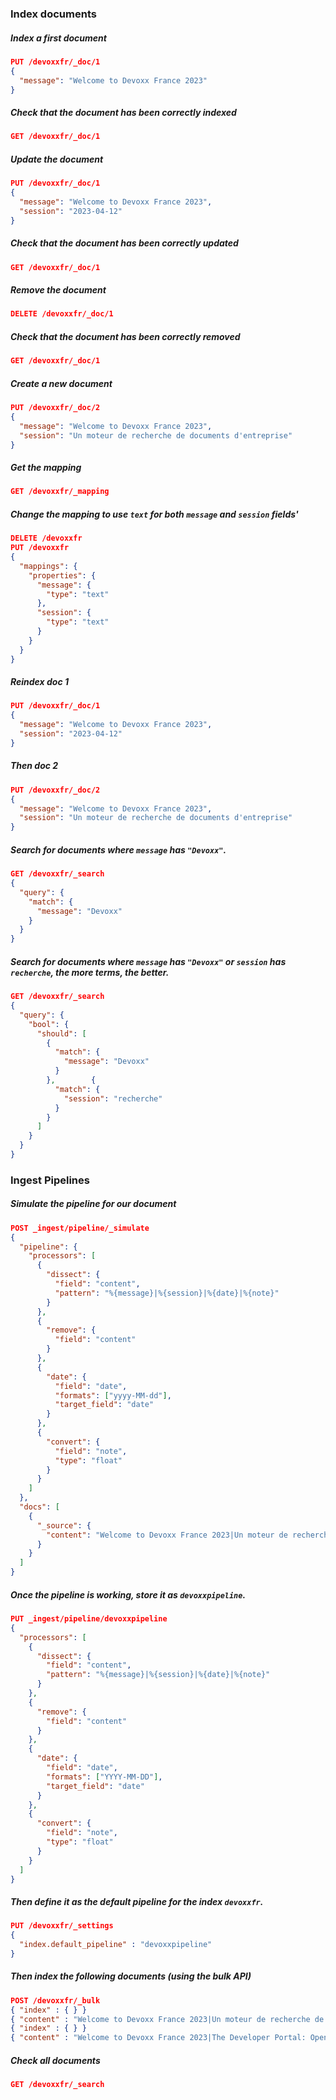 ### Index documents

##### Index a first document

```json
PUT /devoxxfr/_doc/1
{
  "message": "Welcome to Devoxx France 2023"
}
```

##### Check that the document has been correctly indexed

```json
GET /devoxxfr/_doc/1
```

##### Update the document

```json
PUT /devoxxfr/_doc/1
{
  "message": "Welcome to Devoxx France 2023",
  "session": "2023-04-12"
}
```

##### Check that the document has been correctly updated

```json
GET /devoxxfr/_doc/1
```

##### Remove the document

```json
DELETE /devoxxfr/_doc/1
```

##### Check that the document has been correctly removed

```json
GET /devoxxfr/_doc/1
```

##### Create a new document

```json
PUT /devoxxfr/_doc/2
{
  "message": "Welcome to Devoxx France 2023",
  "session": "Un moteur de recherche de documents d'entreprise"
}
```

##### Get the mapping

```json
GET /devoxxfr/_mapping
```

##### Change the mapping to use `text` for both `message` and `session` fields'

```json
DELETE /devoxxfr
PUT /devoxxfr
{
  "mappings": {
    "properties": {
      "message": {
        "type": "text"
      },
      "session": {
        "type": "text"
      }
    }
  }
}
```

##### Reindex doc 1

```json
PUT /devoxxfr/_doc/1
{
  "message": "Welcome to Devoxx France 2023",
  "session": "2023-04-12"
}
```

##### Then doc 2

```json
PUT /devoxxfr/_doc/2
{
  "message": "Welcome to Devoxx France 2023",
  "session": "Un moteur de recherche de documents d'entreprise"
}
```

##### Search for documents where `message` has `"Devoxx"`.

```json
GET /devoxxfr/_search
{
  "query": {
    "match": {
      "message": "Devoxx"
    }
  }
}
```

##### Search for documents where `message` has `"Devoxx"` or `session` has `recherche`, the more terms, the better.
	
```json
GET /devoxxfr/_search
{
  "query": {
    "bool": {
      "should": [
        {
          "match": {
            "message": "Devoxx"
          }
        },        {
          "match": {
            "session": "recherche"
          }
        }
      ]
    }
  }
}
```

### Ingest Pipelines

##### Simulate the pipeline for our document

```json
POST _ingest/pipeline/_simulate
{
  "pipeline": {
    "processors": [
      {
        "dissect": {
          "field": "content",
          "pattern": "%{message}|%{session}|%{date}|%{note}"
        }
      },
      {
        "remove": {
          "field": "content"
        }
      },
      {
        "date": {
          "field": "date",
          "formats": ["yyyy-MM-dd"],
          "target_field": "date"
        }
      },
      {
        "convert": {
          "field": "note",
          "type": "float"
        }
      }
    ]
  },
  "docs": [
    {
      "_source": {
        "content": "Welcome to Devoxx France 2023|Un moteur de recherche de documents d'entreprise|2023-04-12|4.5"
      }
    }
  ]
}
```

##### Once the pipeline is working, store it as `devoxxpipeline`.

```json
PUT _ingest/pipeline/devoxxpipeline
{
  "processors": [
    {
      "dissect": {
        "field": "content",
        "pattern": "%{message}|%{session}|%{date}|%{note}"
      }
    },
    {
      "remove": {
        "field": "content"
      }
    },
    {
      "date": {
        "field": "date",
        "formats": ["YYYY-MM-DD"],
        "target_field": "date"
      }
    },
    {
      "convert": {
        "field": "note",
        "type": "float"
      }
    }
  ]
}
```

##### Then define it as the default pipeline for the index `devoxxfr`.

```json
PUT /devoxxfr/_settings
{
  "index.default_pipeline" : "devoxxpipeline"
}
```

##### Then index the following documents (using the bulk API)

```json
POST /devoxxfr/_bulk
{ "index" : { } }
{ "content" : "Welcome to Devoxx France 2023|Un moteur de recherche de documents d'entreprise|2023-04-12|4.5" }
{ "index" : { } }
{ "content" : "Welcome to Devoxx France 2023|The Developer Portal: Open the Gate to Productivity 🚀|2023-04-13|5.0" }
```

##### Check all documents

```json
GET /devoxxfr/_search
```

